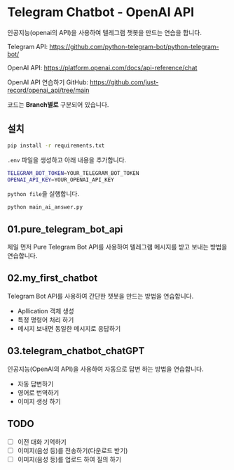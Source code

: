 # Telegram Chatbot - OpenAI API

인공지능(openai의 API)을 사용하여 텔레그램 챗봇을 만드는 연습을 합니다.

Telegram API: <https://github.com/python-telegram-bot/python-telegram-bot/>

OpenAI API: <https://platform.openai.com/docs/api-reference/chat>

OpenAI API 연습하기 GitHub: <https://github.com/just-record/openai_api/tree/main>

코드는 **Branch별로** 구분되어 있습니다.

## 설치

```bash
pip install -r requirements.txt
```

`.env` 파일을 생성하고 아래 내용을 추가합니다.

```bash
TELEGRAM_BOT_TOKEN=YOUR_TELEGRAM_BOT_TOKEN
OPENAI_API_KEY=YOUR_OPENAI_API_KEY
```

`python file`을 실행합니다.

```bash
python main_ai_answer.py
```

## 01.pure_telegram_bot_api

제일 먼저 Pure Telegram Bot API를 사용하여 텔레그램 메시지를 받고 보내는 방법을 연습합니다.

## 02.my_first_chatbot

Telegram Bot API를 사용하여 간단한 챗봇을 만드는 방법을 연습합니다.

- Apllication 객체 생성
- 특정 명령어 처리 하기
- 메시지 보내면 동일한 메시지로 응답하기

## 03.telegram_chatbot_chatGPT

인공지능(OpenAI의 API)을 사용하여 자동으로 답변 하는 방법을 연습합니다.

- 자동 답변하기
- 영어로 번역하기
- 이미지 생성 하기

## TODO

- [ ] 이전 대화 기억하기
- [ ] 이미지(음성 등)를 전송하기(다운로드 받기)
- [ ] 이미지(음성 등)를 업로드 하여 질의 하기
